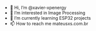 - 👋 Hi, I’m @xavier-xpenergy
- 👀 I’m interested in Image Processing
- 🌱 I’m currently learning ESP32 projects 
- 📫 How to reach me mateusxs.com.br

<!---
xavier-xpenergy/xavier-xpenergy is a ✨ special ✨ repository because its `README.md` (this file) appears on your GitHub profile.
You can click the Preview link to take a look at your changes.
--->
